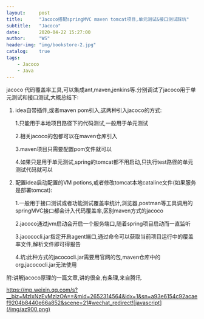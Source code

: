 ```yaml
---
layout:     post
title:      "Jacoco搭配springMVC maven tomcat项目,单元测试&接口测试踩坑"
subtitle:   "Jacoco"
date:       2020-04-22 15:27:00
author:     "WS"
header-img: "img/bookstore-2.jpg"
catalog:    true
tags:
    - Jacoco
    - Java
---
```


jacoco 代码覆盖率工具,可以集成ant,maven,jenkins等.分别调试了jacoco用于单元测试和接口测试,大概总结下:

 

1. idea自带插件,或者maven pom引入,这两种引入jacoco的方式:

   1.只能用于本地项目路径下的代码测试,一般用于单元测试

   2.相关jacoco的包都可以在maven仓库引入

   3.maven项目只需要配置pom文件就可以

   4.如果只是用于单元测试,spring的tomcat都不用启动,只执行test路径的单元测试代码就可以

2. 配置idea启动配置的VM potions,或者修改tomcat本地cataline文件(如果服务是部署tomcat):

   1.一般用于接口测试或者功能测试覆盖率统计,浏览器,postman等工具调用的springMVC接口都会计入代码覆盖率,区别maven方式的jacoco

   2.jacoco通过jvm启动会开启一个服务端口,随着spring项目启动而一直监听

   3.jacococli.jar指定开启agent端口,通过命令可以获取当前项目运行中的覆盖率文件,解析文件即可得报告

   4.坑:此种方式的jacococli.jar需要用官网的包,maven仓库中的org.jacococli.jar无法使用

 

附:讲解jacoco原理的一篇文章,讲的很全,有条理,来自腾讯.

https://mp.weixin.qq.com/s?__biz=MzIxNzEyMzIzOA==&mid=2652314564&idx=1&sn=a93e6154c92acaef9204b8440e66a852&scene=21#wechat_redirect![javascript](/img/az900.png)

